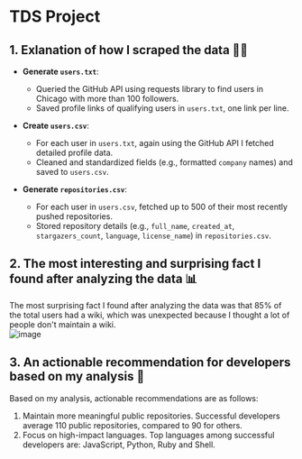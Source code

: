 # TDS Project



## 1. Exlanation of how I scraped the data 🧑‍🏫

- **Generate `users.txt`**:
   - Queried the GitHub API using requests library to find users in Chicago with more than 100 followers.
   - Saved profile links of qualifying users in `users.txt`, one link per line.

- **Create `users.csv`**:
   - For each user in `users.txt`, again using the GitHub API I fetched detailed profile data.
   - Cleaned and standardized fields (e.g., formatted `company` names) and saved to `users.csv`.

- **Generate `repositories.csv`**:
   - For each user in `users.csv`, fetched up to 500 of their most recently pushed repositories.
   - Stored repository details (e.g., `full_name`, `created_at`, `stargazers_count`, `language`, `license_name`) in `repositories.csv`.

## 2. The most interesting and surprising fact I found after analyzing the data 📊
The most surprising fact I found after analyzing the data was that 85% of the total users had a wiki, which was unexpected because I thought a lot of people don't maintain a wiki.  
![image](https://github.com/user-attachments/assets/b60c443c-d9e2-4a29-9e19-dab402753563)


## 3. An actionable recommendation for developers based on my analysis 🦾
Based on my analysis, actionable recommendations are as follows:
1. Maintain more meaningful public repositories. Successful developers average 110 public repositories, compared to 90 for others.
2. Focus on high-impact languages. Top languages among successful developers are: JavaScript, Python, Ruby and Shell.
